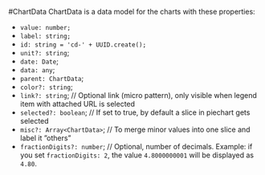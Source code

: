 [//]: # (title: ChartData)
[//]: # (category: Chart)
[//]: # (icon: fa-pie-chart)

#ChartData
ChartData is a data model for the charts with these properties:

* `value: number;`
* `label: string;`
* `id: string = 'cd-' + UUID.create();`
* `unit?: string`;
* `date: Date`;
* `data: any`;
* `parent: ChartData`;
* `color?: string`;
* `link?: string`; // Optional link (micro pattern), only visible when legend item with attached URL is selected
* `selected?: boolean`; // If set to true, by default a slice in piechart gets selected
* `misc?: Array<ChartData>`;  // To merge minor values into one slice and label it ”others”
* `fractionDigits?: number`;  // Optional, number of decimals. Example: if you set `fractionDigits: 2`, the value `4.8000000001` will be displayed as `4.80`.
